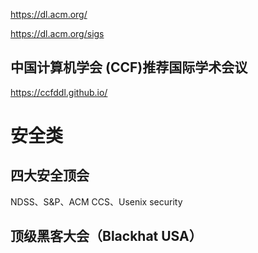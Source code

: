 https://dl.acm.org/

https://dl.acm.org/sigs


## 中国计算机学会 (CCF)推荐国际学术会议
https://ccfddl.github.io/

# 安全类
## 四大安全顶会
NDSS、S&P、ACM CCS、Usenix security

## 顶级黑客大会（Blackhat USA）
